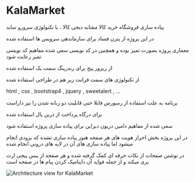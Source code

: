 # KalaMarket
پیاده سازی فروشگاه خرید کالا مشابه دیجی کالا ، با تکنولوژی سرورو ساید

در این پروژه از پترن فساد برای سازماندهی سرویس ها استفاده شده 

معماری پروژه بصورت تمیز بوده و همچنین در کد نویسی سعی شده مفاهیم کد نویسی تمیز رعایت شود

از ریزور پیج برای رندرینگ سمت بک استفاده شده

از تکنولوژی های سمت فرانت زیر هم در طراحی استفاده شده

html , css , bootstrap4 , jquery , sweetalert , ...

برنامه به علت استفاده از رسورس فایلا حتی قابلیت دو زبانه شدن را نیز داراست

برای درگاه پرداخت از ذرین پال استفاده شده

سعی شده از مفاهیم دامین دریون دیزاین برای پیاده سازی پروژه استفاده شود

در این پروژه بخش احراز هویت های هر صفحه هنوز پیاده سازی نشده که بزودی انجام میشود اما پیاده سازی های آن در لایه های درونی انجام شده

در نوشتن صفحات از نکات حرفه ای کمک گرفته شده و هر صفحه از بیس پیجی ارث بری میکند و از جمله فواید آن داینامیک کردن پیام ها در صفحه است

![Architecture view for KalaMarket](https://user-images.githubusercontent.com/96792239/206051533-4601b41b-6edc-42d0-9743-155bdf316684.png)
